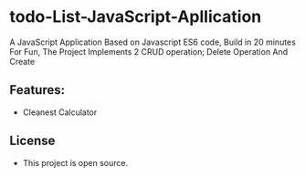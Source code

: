 # todo-List-JavaScript-Apllication
A JavaScript Application Based on Javascript ES6 code, Build in 20 minutes For Fun, The Project Implements 2 CRUD operation; 
Delete Operation And Create

## Features:
- Cleanest Calculator

## License
- This project is open source.

